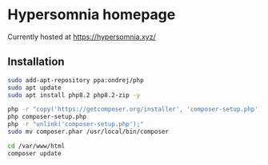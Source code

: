 # Hypersomnia homepage

Currently hosted at https://hypersomnia.xyz/

## Installation

```bash
sudo add-apt-repository ppa:ondrej/php
sudo apt update
sudo apt install php8.2 php8.2-zip -y

php -r "copy('https://getcomposer.org/installer', 'composer-setup.php');"
php composer-setup.php
php -r "unlink('composer-setup.php');"
sudo mv composer.phar /usr/local/bin/composer

cd /var/www/html
composer update
```
